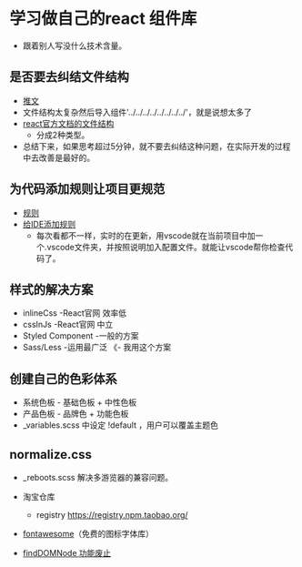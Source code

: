 # 学习做自己的react 组件库
- 跟着别人写没什么技术含量。

## 是否要去纠结文件结构
- [推文](http://img9.doubanio.com/view/status/l/public/8805ccc33abd9c6.webp)
- 文件结构太复杂然后导入组件'../../../../../../../../'，就是说想太多了
- [react官方文档的文件结构](https://reactjs.org/docs/faq-structure.html)
    + 分成2种类型。
- 总结下来，如果思考超过5分钟，就不要去纠结这种问题，在实际开发的过程中去改善是最好的。

## 为代码添加规则让项目更规范
- [规则](https://www.npmjs.com/package/eslint-config-react-app)
- [给IDE添加规则](https://create-react-app.dev/docs/setting-up-your-editor/)
    + 每次看都不一样，实时的在更新，用vscode就在当前项目中加一个.vscode文件夹，并按照说明加入配置文件。就能让vscode帮你检查代码了。

## 样式的解决方案
- inlineCss -React官网 效率低
- cssInJs   -React官网 中立
- Styled Component -一般的方案
- Sass/Less  -运用最广泛 《- 我用这个方案

## 创建自己的色彩体系
- 系统色板 - 基础色板 + 中性色板
- 产品色板 - 品牌色 + 功能色板
- _variables.scss 中设定 !default ，用户可以覆盖主题色

## normalize.css
- _reboots.scss 解决多游览器的兼容问题。

- 淘宝仓库
    + registry https://registry.npm.taobao.org/

- [fontawesome](https://github.com/FortAwesome/react-fontawesome)（免费的图标字体库）

- [findDOMNode 功能废止](https://reactjs.org/docs/strict-mode.html#warning-about-deprecated-finddomnode-usage)
